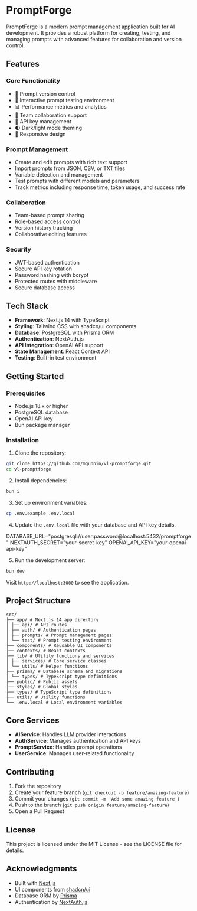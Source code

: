# PromptForge

PromptForge is a modern prompt management application built for AI development. It provides a robust platform for creating, testing, and managing prompts with advanced features for collaboration and version control.

## Features

### Core Functionality

- 🔄 Prompt version control
- 🧪 Interactive prompt testing environment
- 📊 Performance metrics and analytics
- 🤝 Team collaboration support
- 🔑 API key management
- 🌓 Dark/light mode theming
- 📱 Responsive design

### Prompt Management

- Create and edit prompts with rich text support
- Import prompts from JSON, CSV, or TXT files
- Variable detection and management
- Test prompts with different models and parameters
- Track metrics including response time, token usage, and success rate

### Collaboration

- Team-based prompt sharing
- Role-based access control
- Version history tracking
- Collaborative editing features

### Security

- JWT-based authentication
- Secure API key rotation
- Password hashing with bcrypt
- Protected routes with middleware
- Secure database access

## Tech Stack

- **Framework**: Next.js 14 with TypeScript
- **Styling**: Tailwind CSS with shadcn/ui components
- **Database**: PostgreSQL with Prisma ORM
- **Authentication**: NextAuth.js
- **API Integration**: OpenAI API support
- **State Management**: React Context API
- **Testing**: Built-in test environment

## Getting Started

### Prerequisites

- Node.js 18.x or higher
- PostgreSQL database
- OpenAI API key
- Bun package manager

### Installation

1. Clone the repository:

```bash
git clone https://github.com/mgunnin/vl-promptforge.git
cd vl-promptforge
```

2. Install dependencies:

```bash
bun i
```

3. Set up environment variables:

```bash
cp .env.example .env.local
```

4. Update the `.env.local` file with your database and API key details.

DATABASE_URL="postgresql://user:password@localhost:5432/promptforge"
NEXTAUTH_SECRET="your-secret-key"
OPENAI_API_KEY="your-openai-api-key"

5. Run the development server:

```bash
bun dev
```

Visit `http://localhost:3000` to see the application.

## Project Structure

```plaintext
src/
├── app/ # Next.js 14 app directory
│ ├── api/ # API routes
│ ├── auth/ # Authentication pages
│ ├── prompts/ # Prompt management pages
│ └── test/ # Prompt testing environment
├── components/ # Reusable UI components
├── contexts/ # React contexts
├── lib/ # Utility functions and services
│ ├── services/ # Core service classes
│ └── utils/ # Helper functions
├── prisma/ # Database schema and migrations
│ └── types/ # TypeScript type definitions
├── public/ # Public assets
├── styles/ # Global styles
├── types/ # TypeScript type definitions
├── utils/ # Utility functions
└── .env.local # Local environment variables
```

## Core Services

- **AIService**: Handles LLM provider interactions
- **AuthService**: Manages authentication and API keys
- **PromptService**: Handles prompt operations
- **UserService**: Manages user-related functionality

## Contributing

1. Fork the repository
2. Create your feature branch (`git checkout -b feature/amazing-feature`)
3. Commit your changes (`git commit -m 'Add some amazing feature'`)
4. Push to the branch (`git push origin feature/amazing-feature`)
5. Open a Pull Request

## License

This project is licensed under the MIT License - see the LICENSE file for details.

## Acknowledgments

- Built with [Next.js](https://nextjs.org/)
- UI components from [shadcn/ui](https://ui.shadcn.com/)
- Database ORM by [Prisma](https://www.prisma.io/)
- Authentication by [NextAuth.js](https://next-auth.js.org/)
